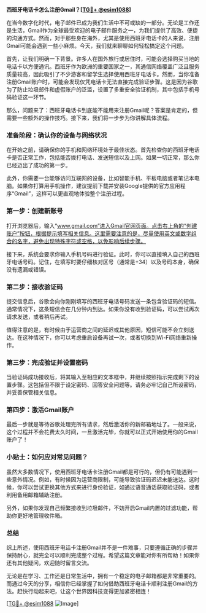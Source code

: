 **西班牙电话卡怎么注册Gmail？[[TG💪+ @esim1088](https://t.me/s/esim1088)]**

在当今数字化时代，电子邮件已成为我们生活中不可或缺的一部分。无论是工作还是生活，Gmail作为全球最受欢迎的电子邮件服务之一，为我们提供了高效、便捷的沟通方式。然而，对于那些身在海外，尤其是使用西班牙电话卡的人来说，注册Gmail可能会遇到一些小麻烦。今天，我们就来聊聊如何轻松搞定这个问题。

首先，让我们明确一下背景。许多人在国外旅行或居住时，可能会选择购买当地的电话卡以方便通讯。西班牙作为欧洲的重要国家之一，其通信网络覆盖广泛且服务质量较高，因此吸引了不少游客和留学生选择使用西班牙电话卡。然而，当你准备注册Gmail账户时，可能会发现仅凭电话卡无法直接完成验证步骤。这是因为谷歌为了防止垃圾邮件和虚假账户的泛滥，设置了多重安全验证机制，其中包括手机号码验证这一环节。

那么，问题来了：西班牙电话卡到底能不能用来注册Gmail呢？答案是肯定的，但需要一些额外的操作技巧。接下来，我们将一步步为你讲解具体流程。

### 准备阶段：确认你的设备与网络状况

在开始之前，请确保你的手机和网络环境处于最佳状态。首先检查你的西班牙电话卡是否正常工作，包括能否拨打电话、发送短信以及上网。如果一切正常，那么你已经迈出了成功的第一步。

此外，你需要一台能够访问互联网的设备，比如智能手机、平板电脑或者笔记本电脑。如果你打算用手机操作，建议提前下载并安装Google提供的官方应用程序“Gmail”，这样可以更直观地体验整个注册过程。

### 第一步：创建新账号

打开浏览器后，输入“www.gmail.com”进入Gmail官网页面。点击右上角的“创建账户”按钮，根据提示填写相关信息。这里需要注意的是，尽量使用英文或数字组合的名字，避免出现特殊字符或空格，以免影响后续步骤。

接下来，系统会要求你输入手机号码进行验证。此时，你可以直接填入自己的西班牙电话号码。记住，在填写时要仔细核对区号（通常是+34）以及号码本身，确保没有遗漏或错误。

### 第二步：接收验证码

提交信息后，谷歌会向你刚刚填写的西班牙电话号码发送一条包含验证码的短信。通常情况下，这条短信会在几分钟内到达。如果你没有收到验证码，可以尝试再次请求发送，或者稍后再试。

值得注意的是，有时候由于运营商之间的延迟或其他原因，短信可能不会立刻送达。在这种情况下，你可以考虑重启设备再试一次，或者切换到Wi-Fi网络重新操作。

### 第三步：完成验证并设置密码

当验证码成功接收后，将其输入至相应的文本框中，并继续按照指示完成剩下的设置步骤。这包括但不限于设定密码、回答安全问题等。请务必牢记自己所设密码，并妥善保管相关信息。

### 第四步：激活Gmail账户

最后一步就是等待谷歌处理完所有请求，然后激活你的新邮箱地址了。一般来说，这个过程并不会花费太久时间，一旦激活完毕，你就可以正式开始使用你的Gmail账户了！

### 小贴士：如何应对常见问题？

虽然大多数情况下，使用西班牙电话卡注册Gmail都是可行的，但仍有可能遇到一些意外情况。例如，有时候因为运营商限制，可能导致验证码迟迟未能送达。这时候，你可以尝试更换其他方式来进行身份验证，如通过语音通话获取验证码，或者利用备用邮箱辅助注册。

另外，如果你发现自己频繁接收到垃圾邮件，不妨开启Gmail内置的过滤功能，帮助你更好地管理收件箱。

### 总结

综上所述，使用西班牙电话卡注册Gmail并不是一件难事，只要遵循正确的步骤并保持耐心，就完全可以顺利完成整个过程。希望这篇文章能对你有所帮助！如果你还有其他疑问，欢迎随时留言交流。

无论是在学习、工作还是日常生活中，拥有一个稳定的电子邮箱都是非常重要的。而通过今天的分享，相信你已经掌握了如何借助西班牙电话卡顺利注册Gmail的方法。赶快行动起来吧，让这个世界因科技变得更加紧密相连！

[[TG💪+ @esim1088](https://t.me/s/esim1088) ![Image](https://i.postimg.cc/4NQfJmqS/Snipaste-2025-05-13-00-14-12.png)]